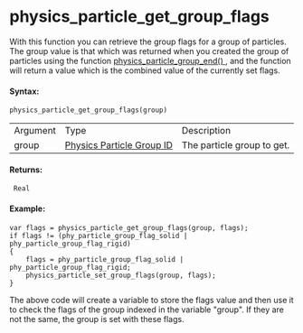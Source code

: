# physics_particle_get_group_flags

With this function you can retrieve the group flags for a group of
particles. The group value is that which was returned when you created
the group of particles using the function [ physics_particle_group_end()
](physics_particle_group_end) , and the function will return a value
which is the combined value of the currently set flags.

#### Syntax:

``` gml
physics_particle_get_group_flags(group)
```

|          |                                                                                                                                           |                            |
|----------|-------------------------------------------------------------------------------------------------------------------------------------------|----------------------------|
| Argument | Type                                                                                                                                      | Description                |
| group    |  [Physics Particle Group ID](../../../../../GameMaker_Language/GML_Reference/Physics/Soft_Body_Particles/physics_particle_group_end)  | The particle group to get. |

#### Returns:

``` gml
 Real
```

#### Example:

``` gml
var flags = physics_particle_get_group_flags(group, flags);
if flags != (phy_particle_group_flag_solid | phy_particle_group_flag_rigid)
{
    flags = phy_particle_group_flag_solid | phy_particle_group_flag_rigid;
    physics_particle_set_group_flags(group, flags);
}
```

The above code will create a variable to store the flags value and then
use it to check the flags of the group indexed in the variable "group".
If they are not the same, the group is set with these flags.
